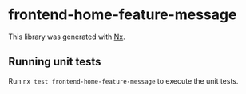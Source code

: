 # frontend-home-feature-message

This library was generated with [Nx](https://nx.dev).

## Running unit tests

Run `nx test frontend-home-feature-message` to execute the unit tests.
